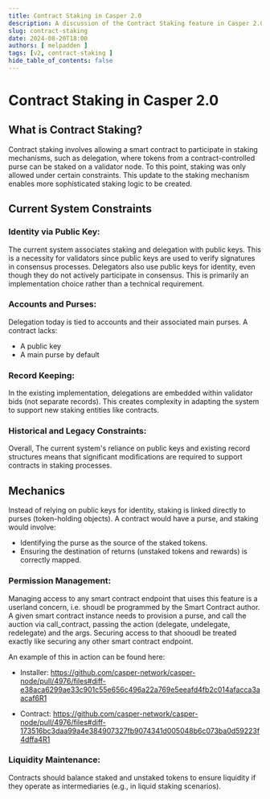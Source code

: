 ```yaml
---
title: Contract Staking in Casper 2.0
description: A discussion of the Contract Staking feature in Casper 2.0
slug: contract-staking
date: 2024-08-20T18:00
authors: [ melpadden ]
tags: [v2, contract-staking ]
hide_table_of_contents: false
---
```


# Contract Staking in Casper 2.0

## What is Contract Staking?
Contract staking involves allowing a smart contract to participate in staking mechanisms, such as delegation, where tokens from a contract-controlled purse can be staked on a validator node. To this point, staking was only allowed under certain constraints. This update to the staking mechanism enables more sophisticated staking logic to be created.

## Current System Constraints

### Identity via Public Key:
The current system associates staking and delegation with public keys. This is a necessity for validators since public keys are used to verify signatures in consensus processes. Delegators also use public keys for identity, even though they do not actively participate in consensus. This is primarily an implementation choice rather than a technical requirement.

### Accounts and Purses:
Delegation today is tied to accounts and their associated main purses. A contract lacks:
- A public key
- A main purse by default

### Record Keeping:
In the existing implementation, delegations are embedded within validator bids (not separate records). This creates complexity in adapting the system to support new staking entities like contracts.

### Historical and Legacy Constraints:
Overall, The current system's reliance on public keys and existing record structures means that significant modifications are required to support contracts in staking processes.

## Mechanics
Instead of relying on public keys for identity, staking is linked directly to purses (token-holding objects). A contract would have a purse, and staking would involve: 
- Identifying the purse as the source of the staked tokens.
- Ensuring the destination of returns (unstaked tokens and rewards) is correctly mapped.

### Permission Management:
Managing access to any smart contract endpoint that uises this feature is a userland concern, i.e. shoudl be programmed by the Smart Contract author. A given smart contract instance needs to provision a purse, and call the auction via call_contract, passing the action (delegate, undelegate, redelegate) and the args. Securing access to that shooudl be treated exactly like securing any other smart contract endpoint. 

An example of this in action can be found here:
 - Installer: https://github.com/casper-network/casper-node/pull/4976/files#diff-e38aca6299ae33c901c55e656c496a22a769e5eeafd4fb2c014afacca3aacaf6R1

 - Contract: https://github.com/casper-network/casper-node/pull/4976/files#diff-173516bc3daa99a4e384907327fb9074341d005048b6c073ba0d59223f4dffa4R1

### Liquidity Maintenance:
Contracts should balance staked and unstaked tokens to ensure liquidity if they operate as intermediaries (e.g., in liquid staking scenarios).


